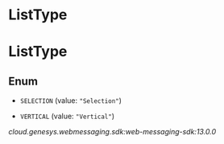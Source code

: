 # ListType


# ListType

## Enum


* `SELECTION` (value: `"Selection"`)

* `VERTICAL` (value: `"Vertical"`)




_cloud.genesys.webmessaging.sdk:web-messaging-sdk:13.0.0_
